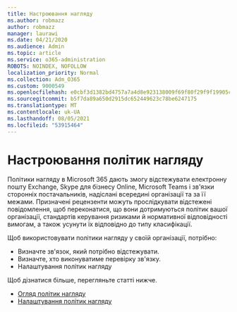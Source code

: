 ```yaml
---
title: Настроювання нагляду
ms.author: robmazz
author: robmazz
manager: laurawi
ms.date: 04/21/2020
ms.audience: Admin
ms.topic: article
ms.service: o365-administration
ROBOTS: NOINDEX, NOFOLLOW
localization_priority: Normal
ms.collection: Adm_O365
ms.custom: 9000549
ms.openlocfilehash: e0cbf3d1382bd4757a7a4d8e923138009f69f80f29f9f19905c88ea37ac1f0cd
ms.sourcegitcommit: b5f7da89a650d2915dc652449623c78be6247175
ms.translationtype: MT
ms.contentlocale: uk-UA
ms.lasthandoff: 08/05/2021
ms.locfileid: "53915464"
---
```

# <a name="configure-supervision-policies"></a>Настроювання політик нагляду

Політики нагляду в Microsoft 365 дають змогу відстежувати електронну пошту Exchange, Skype для бізнесу Online, Microsoft Teams і зв'язки сторонніх постачальників, надіслані всередині організації та за її межами. Призначені рецензенти можуть прослідкувати відстежені повідомлення, щоб переконатися, що вони дотримуються політик вашої організації, стандартів керування ризиками й нормативної відповідності вимогам, а також усунути їх відповідно до типу класифікації.

Щоб використовувати політики нагляду у своїй організації, потрібно:

- Визначте зв'язок, який потрібно відстежувати.
- Визначте, хто виконуватиме перевірку зв'язку.
- Налаштування політик нагляду

Щоб дізнатися більше, перегляньте статті нижче.

- [Огляд політик нагляду](https://docs.microsoft.com/microsoft-365/compliance/supervision-policies)
- [Налаштування політик нагляду](https://docs.microsoft.com/microsoft-365/compliance/configure-supervision-policies)
